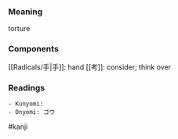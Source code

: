 ### Meaning

torture

### Components

[[Radicals/手|手]]: hand [[考]]: consider; think over

### Readings

```
- Kunyomi: 
- Onyomi: ゴウ
```

#kanji